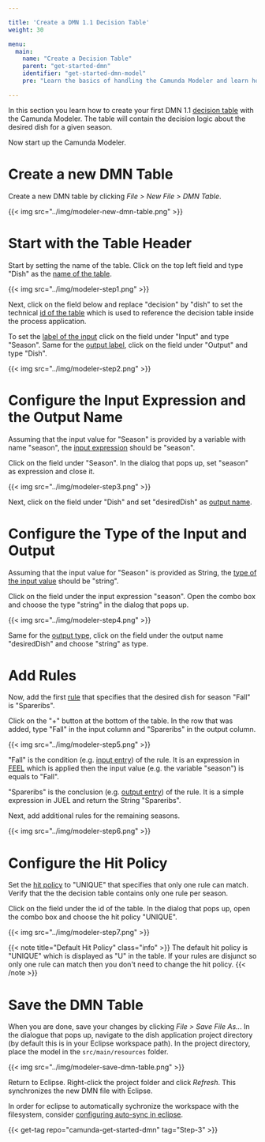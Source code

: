 ```yaml
---

title: 'Create a DMN 1.1 Decision Table'
weight: 30

menu:
  main:
    name: "Create a Decision Table"
    parent: "get-started-dmn"
    identifier: "get-started-dmn-model"
    pre: "Learn the basics of handling the Camunda Modeler and learn how to create and configure a fully executable decision table."

---
```


In this section you learn how to create your first DMN 1.1 [decision table](/manual/latest/reference/dmn11/decision-table/) with the Camunda Modeler. The table will contain the decision logic about the desired dish for a given season.

Now start up the Camunda Modeler.

# Create a new DMN Table

Create a new DMN table by clicking *File > New File > DMN Table*.

{{< img src="../img/modeler-new-dmn-table.png" >}}


# Start with the Table Header

Start by setting the name of the table. Click on the top left field and type "Dish" as the [name of the table](/manual/latest/reference/dmn11/decision-table/#decision-name).

{{< img src="../img/modeler-step1.png" >}}

Next, click on the field below and replace "decision" by "dish" to set the technical [id of the table](/manual/latest/reference/dmn11/decision-table/#decision-id) which is used to reference the decision table inside the process application.

To set the [label of the input](/manual/latest/reference/dmn11/decision-table/input/#input-label) click on the field under "Input" and type "Season". Same for the [output label](/manual/latest/reference/dmn11/decision-table/output/#output-label), click on the field under "Output" and type "Dish".

{{< img src="../img/modeler-step2.png" >}}

# Configure the Input Expression and the Output Name

Assuming that the input value for "Season" is provided by a variable with name "season", the [input expression](/manual/latest/reference/dmn11/decision-table/input/#input-expression) should be "season". 

Click on the field under "Season". In the dialog that pops up, set "season" as expression and close it.

{{< img src="../img/modeler-step3.png" >}}

Next, click on the field under "Dish" and set "desiredDish" as [output name](/manual/latest/reference/dmn11/decision-table/output/#output-name).

# Configure the Type of the Input and Output

Assuming that the input value for "Season" is provided as String, the [type of the input value](/manual/latest/reference/dmn11/decision-table/input/#input-type-definition) should be "string".

Click on the field under the input expression "season". Open the combo box and choose the type "string" in the dialog that pops up.

{{< img src="../img/modeler-step4.png" >}}

Same for the [output type](/manual/latest/reference/dmn11/decision-table/output/#output-type-definition), click on the field under the output name "desiredDish" and choose "string" as type.

# Add Rules

Now, add the first [rule](/manual/latest/reference/dmn11/decision-table/rule/) that specifies that the desired dish for season "Fall" is "Spareribs".

Click on the "+" button at the bottom of the table. In the row that was added, type "Fall" in the input column and "Spareribs" in the output column.

{{< img src="../img/modeler-step5.png" >}}

"Fall" is the condition (e.g. [input entry](/manual/latest/reference/dmn11/decision-table/rule/#input-entry-condition)) of the rule. It is an expression in [FEEL](/manual/latest/reference/dmn11/feel/) which is applied then the input value (e.g. the variable "season") is equals to "Fall".

"Spareribs" is the conclusion (e.g. [output entry](/manual/latest/reference/dmn11/decision-table/rule/#output-entry-conclusion)) of the rule. It is a simple expression in JUEL and return the String "Spareribs".

Next, add additional rules for the remaining seasons.
 
{{< img src="../img/modeler-step6.png" >}} 
 
# Configure the Hit Policy

Set the [hit policy](/manual/latest/reference/dmn11/decision-table/hit-policy/) to "UNIQUE" that specifies that only one rule can match. Verify that the the decision table contains only one rule per season.

Click on the field under the id of the table. In the dialog that pops up, open the combo box and choose the hit policy "UNIQUE".

{{< img src="../img/modeler-step7.png" >}}

{{< note title="Default Hit Policy" class="info" >}}
The default hit policy is "UNIQUE" which is displayed as "U" in the table. If your rules are disjunct so only one rule can match then you don't need to change the hit policy.
{{< /note >}}

# Save the DMN Table

When you are done, save your changes by clicking *File > Save File As..*. In the dialogue that pops up, navigate to the dish application project directory (by default this is in your Eclipse workspace path). In the project directory, place the model in the `src/main/resources` folder.

{{< img src="../img/modeler-save-dmn-table.png" >}}

Return to Eclipse. Right-click the project folder and click *Refresh*. This synchronizes the new DMN file with Eclipse.

In order for eclipse to automatically sychronize the workspace with the filesystem, consider [configuring auto-sync in eclipse][auto-sync].

{{< get-tag repo="camunda-get-started-dmn" tag="Step-3" >}}

[auto-sync]: /manual/modeler/camunda-modeler/tips/#eclipse-project-synchronization
